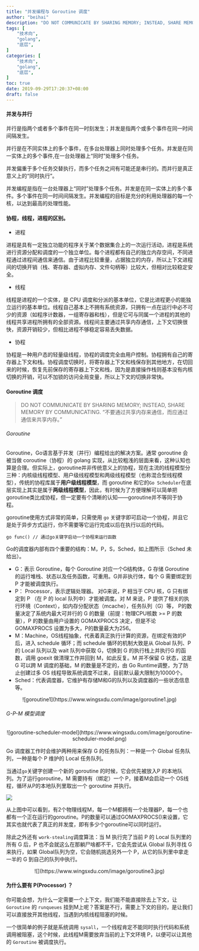 ```yaml
---
title: "并发编程与 Goroutine 调度"
author: "beihai"
description: "DO NOT COMMUNICATE BY SHARING MEMORY; INSTEAD, SHARE MEMORY BY COMMUNICATING."
tags: [
    "技术向",
    "golang",
    "底层",
]
categories: [
    "技术向",
    "golang",
    "底层",
]
toc: true
date: 2019-09-29T17:20:37+08:00
draft: false
---
```


#### 并发与并行

并行是指两个或者多个事件在同一时刻发生；并发是指两个或多个事件在同一时间间隔发生。

并行是在不同实体上的多个事件，在多台处理器上同时处理多个任务。并发是在同一实体上的多个事件,在一台处理器上“同时”处理多个任务。

并发偏重于多个任务交替执行，而多个任务之间有可能还是串行的。而并行是真正意义上的“同时执行”。

并发编程是指在一台处理器上“同时”处理多个任务。并发是在同一实体上的多个事件。多个事件在同一时间间隔发生。并发编程的目标是充分的利用处理器的每一个核，以达到最高的处理性能。

#### 协程，线程，进程的区别。

- 进程

进程是具有一定独立功能的程序关于某个数据集合上的一次运行活动，进程是系统进行资源分配和调度的一个独立单位。每个进程都有自己的独立内存空间，不同进程通过进程间通信来通信。由于进程比较重量，占据独立的内存，所以上下文进程间的切换开销（栈、寄存器、虚拟内存、文件句柄等）比较大，但相对比较稳定安全。

- 线程

线程是进程的一个实体，是 CPU 调度和分派的基本单位，它是比进程更小的能独立运行的基本单位。线程自己基本上不拥有系统资源，只拥有一点在运行中必不可少的资源（如程序计数器，一组寄存器和栈），但是它可与同属一个进程的其他的线程共享进程所拥有的全部资源。线程间主要通过共享内存通信，上下文切换很快，资源开销较少，但相比进程不够稳定容易丢失数据。

- 协程

协程是一种用户态的轻量级线程，协程的调度完全由用户控制。协程拥有自己的寄存器上下文和栈。协程调度切换时，将寄存器上下文和栈保存到其他地方，在切回来的时候，恢复先前保存的寄存器上下文和栈，因为是直接操作栈则基本没有内核切换的开销，可以不加锁的访问全局变量，所以上下文的切换非常快。

#### Goroutine 调度

> DO NOT COMMUNICATE BY SHARING MEMORY; INSTEAD, SHARE MEMORY BY COMMUNICATING.
> “不要通过共享内存来通信，而应通过通信来共享内存。”

###### Goroutine

Goroutine，Go语言基于并发（并行）编程给出的解决方案。通常 goroutine 会被当做 coroutine（协程）的 golang 实现，从比较粗浅的层面来看，这种认知也算是合理。但实际上，goroutine并非传统意义上的协程，现在主流的线程模型分三种：内核级线程模型、用户级线程模型和两级线程模型（也称混合型线程模型），传统的协程库属于**用户级线程模型**，而 goroutine 和它的`Go Scheduler`在底层实现上其实是属于**两级线程模型**，因此，有时候为了方便理解可以简单把goroutine类比成协程，但一定要有个清晰的认知——goroutine并不等同于协程。

goroutine使用方式非常的简单，只需使用 `go` 关键字即可启动一个协程，并且它是处于异步方式运行，你不需要等它运行完成以后在执行以后的代码。

`go func() // 通过go关键字启动一个协程来运行函数`

Go的调度器内部有四个重要的结构：M，P，S，Sched，如上图所示（Sched 未给出）。

- G：表示 Goroutine，每个 Goroutine 对应一个G结构体，G 存储 Goroutine 的运行堆栈、状态以及任务函数，可重用。G并非执行体，每个 G 需要绑定到 P 才能被调度执行。
- P： Processor，表示逻辑处理器。 对G来说，P 相当于 CPU 核，G 只有绑定到 P （在 P 的 local  队列中）才能被调度。对 M 来说，P 提供了相关的执行环境（Context），如内存分配状态（mcache），任务队列（G）等， P的数量决定了系统内最大可并行的 G 的数量（前提：物理CPU核数 >= P 的数量），P 的数量由用户设置的 GOMAXPROCS 决定，但是不论 GOMAXPROCS 设置为多大，P的数量最大为256。
- M：Machine，OS线程抽象，代表着真正执行计算的资源，在绑定有效的P后，进入 schedule 循环；而 schedule 循环的机制大致是从 Global 队列、P 的 Local 队列以及 wait 队列中获取 G，切换到 G 的执行栈上并执行G 的函数，调用 goexit 做清理工作并回到 M，如此反复。M 并不保留 G 状态，这是 G 可以跨 M 调度的基础，M 的数量是不定的，由 Go Runtime调整，为了防止创建过多 OS 线程导致系统调度不过来，目前默认最大限制为10000个。
- Sched：代表调度器，它维护有存储M和G的队列以及调度器的一些状态信息等。

<div align="center">![goroutine1](https://www.wingsxdu.com/image/goroutine1.jpg)</div>

###### G-P-M 模型调度

<div align="center">![goroutine-scheduler-model](https://www.wingsxdu.com/image/goroutine-scheduler-model.png)</div>

Go 调度器工作时会维护两种用来保存 G 的任务队列：一种是一个 Global 任务队列，一种是每个 P 维护的 Local 任务队列。

当通过` go `关键字创建一个新的 goroutine 的时候，它会优先被放入P 的本地队列。为了运行goroutine，M 需要持有（绑定）一个 P，接着M会启动一个 OS线程，循环从P的本地队列里取出一个 goroutine 并执行。

![](https://www.wingsxdu.com/image/goroutine2.jpg)

从上图中可以看到，有2个物理线程M，每一个M都拥有一个处理器P，每一个也都有一个正在运行的goroutine。P的数量可以通过GOMAXPROCS()来设置，它其实也就代表了真正的并发度，即有多少个goroutine可以同时运行。

除此之外还有 ` work-stealing `调度算法：当 M 执行完了当前 P 的 Local 队列里的所有 G 后，P 也不会就这么在那躺尸啥都不干，它会先尝试从 Global 队列寻找 G 来执行，如果 Global队列为空，它会随机挑选另外一个 P，从它的队列里中拿走一半的 G 到自己的队列中执行。

<div align="center">![](https://www.wingsxdu.com/image/goroutine3.jpg)</div>

#### 为什么要有 P(Processor) ？

你可能会想，为什么一定需要一个上下文，我们能不能直接除去上下文，让 `Goroutine` 的 `runqueues` 挂到M上呢？答案是不行，需要上下文的目的，是让我们可以直接放开其他线程，当遇到内核线程阻塞的时候。

一个很简单的例子就是系统调用 `sysall`，一个线程肯定不能同时执行代码和系统调用被阻塞，这个时候，此线程M需要放弃当前的上下文环境 P，以便可以让其他的 `Goroutine` 被调度执行。